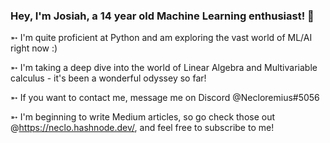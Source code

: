 ### Hey, I'm Josiah, a 14 year old Machine Learning enthusiast! 👋

➵ I'm quite proficient at Python and am exploring the vast world of ML/AI right now :) 

➵ I'm taking a deep dive into the world of Linear Algebra and Multivariable calculus - it's been a wonderful odyssey so far!


➵ If you want to contact me, message me on Discord @Necloremius#5056



➵ I'm beginning to write Medium articles, so go check those out @https://neclo.hashnode.dev/, and feel free to subscribe to me!












<!--
**Amdirpherian/Amdirpherian** is a ✨ _special_ ✨ repository because its `README.md` (this file) appears on your GitHub profile.

